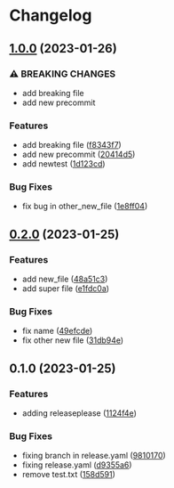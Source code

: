 # Changelog

## [1.0.0](https://github.com/dpuka/demo-changelog-releaseplease/compare/v0.2.0...v1.0.0) (2023-01-26)


### ⚠ BREAKING CHANGES

* add breaking file
* add new precommit

### Features

* add breaking file ([f8343f7](https://github.com/dpuka/demo-changelog-releaseplease/commit/f8343f7545a049ceea773555d66175d5838fd3e4))
* add new precommit ([20414d5](https://github.com/dpuka/demo-changelog-releaseplease/commit/20414d5cc328bf77af3e36c79eaa066402ca2641))
* add newtest ([1d123cd](https://github.com/dpuka/demo-changelog-releaseplease/commit/1d123cd25de4ec4ef72bbfe5f25ae64aac2c0810))


### Bug Fixes

* fix bug in other_new_file ([1e8ff04](https://github.com/dpuka/demo-changelog-releaseplease/commit/1e8ff044663798def891ea03ef41427f1e2149c1))

## [0.2.0](https://github.com/dpuka/demo-changelog-releaseplease/compare/v0.1.0...v0.2.0) (2023-01-25)


### Features

* add new_file ([48a51c3](https://github.com/dpuka/demo-changelog-releaseplease/commit/48a51c3d32f197ce0536138a5a2277d917a03d68))
* add super file ([e1fdc0a](https://github.com/dpuka/demo-changelog-releaseplease/commit/e1fdc0a90abf3b0745b7577c18b25f512cdda5f9))


### Bug Fixes

* fix name ([49efcde](https://github.com/dpuka/demo-changelog-releaseplease/commit/49efcde182b5ab9cc758fd2edc897eee6336a669))
* fix other new file ([31db94e](https://github.com/dpuka/demo-changelog-releaseplease/commit/31db94e0155e0186de5f9c7420ed74a3a323d895))

## 0.1.0 (2023-01-25)


### Features

* adding releaseplease ([1124f4e](https://github.com/dpuka/demo-changelog-releaseplease/commit/1124f4edcae3d5bd631d4acfb56d1919ee51a8c1))


### Bug Fixes

* fixing branch in release.yaml ([9810170](https://github.com/dpuka/demo-changelog-releaseplease/commit/98101701e81c0a9236de34f16fc258f67d8487c1))
* fixing release.yaml ([d9355a6](https://github.com/dpuka/demo-changelog-releaseplease/commit/d9355a6812f0b704ca6eca93fcda654261352f32))
* remove test.txt ([158d591](https://github.com/dpuka/demo-changelog-releaseplease/commit/158d5912327311e64311258d19ff3eacbda06ed4))
